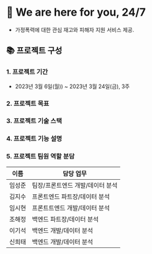 # 🤝 We are here for you, 24/7

- 가정폭력에 대한 관심 재고와 피해자 지원 서비스 제공.

## 📚 프로젝트 구성

### 1. 프로젝트 기간

- 2023년 3월 6일(월)) ~ 2023년 3월 24일(금), 3주

### 2. 프로젝트 목표

### 3. 프로젝트 기술 스택

### 4. 프로젝트 기능 설명

### 5. 프로젝트 팀원 역할 분담

| 이름   | 담당 업무                        |
| ------ | -------------------------------- |
| 임성준 | 팀장/프론트엔드 개발/데이터 분석 |
| 김지수 | 프론트엔드 파트장/데이터 분석    |
| 임시현 | 프론트트엔드 개발/데이터 분석    |
| 조해정 | 백엔드 파트장/데이터 분석        |
| 이기석 | 백엔드 개발/데이터 분석          |
| 신희태 | 백엔드 개발/데이터 분석          |
